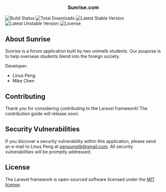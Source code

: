 <h3 align="center">Sunrise.com</h3>

![Build Status](https://travis-ci.org/laravel/framework.svg)
![Total Downloads](https://poser.pugx.org/laravel/framework/d/total.svg)
![Latest Stable Version](https://poser.pugx.org/laravel/framework/v/stable.svg)
![Latest Unstable Version](https://poser.pugx.org/laravel/framework/license.svg)
![License](https://poser.pugx.org/laravel/framework/license.svg)


## About Sunrise

Sunrise is a forum application built by two unimelb students. Our puupose is to help overseas students blend into the foreign society.

Developer:

- Linus Peng
- Mike Chen

## Contributing

Thank you for considering contributing to the Laravel framework! The contribution guide will release soon.

## Security Vulnerabilities

If you discover a security vulnerability within this application, please send an e-mail to Linus Peng at penxumelb@gmail.com. All security vulnerabilities will be promptly addressed.

## License

The Laravel framework is open-sourced software licensed under the [MIT license](http://opensource.org/licenses/MIT).
